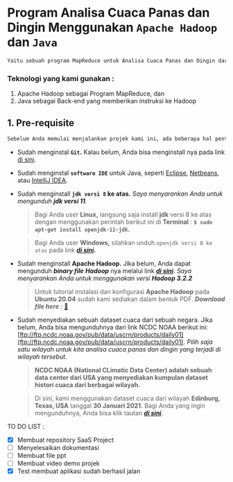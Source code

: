 # Program Analisa Cuaca Panas dan Dingin Menggunakan `Apache Hadoop` dan `Java`
```markdown
Yaitu sebuah program MapReduce untuk Analisa Cuaca Panas dan Dingin dari Sebuah Wilayah berdasarkan tanggalnya. 
```

### Teknologi yang kami gunakan :
1. Apache Hadoop sebagai Program MapReduce, dan 
2. Java sebagai Back-end yang memberikan instruksi ke Hadoop


## 1. Pre-requisite
```markdown
Sebelum Anda memulai menjalankan projek kami ini, ada beberapa hal penting yang harus Anda persiapkan, diantaranya adalah:
```

* Sudah menginstal **`Git`.** Kalau belum, Anda bisa menginstall nya pada link [di sini](https://git-scm.com/downloads).
* Sudah menginstal **`software IDE`** untuk Java, seperti [Eclipse](https://www.eclipse.org/downloads/), [Netbeans](https://netbeans.org/downloads/8.2/rc/), atau [IntelliJ IDEA](https://www.jetbrains.com/idea/download/).
* Sudah menginstall **`jdk versi 8` ke atas.** *Saya menyarankan Anda untuk mengunduh **jdk versi 11**.*
   > Bagi Anda user **Linux,** langsung saja install **jdk** versi 8 ke atas dengan menggunakan perintah berikut ini di **Terminal** : **`$ sudo apt-get install openjdk-11-jdk`.**

   > Bagi Anda user **Windows,** silahkan unduh `openjdk versi 8 ke atas` pada link [**_di sini_**](https://download.java.net/java/GA/jdk11/13/GPL/openjdk-11.0.1_windows-x64_bin.zip)**.**
* Sudah menginstall **Apache Hadoop.** Jika belum, Anda dapat mengunduh **_binary file_** **_Hadoop_** nya melalui link [**_di sini_**](https://downloads.apache.org/hadoop/common/hadoop-3.2.2/hadoop-3.2.2.tar.gz). *Saya menyarankan Anda untuk menggunakan versi **Hadoop 3.2.2***
  > Untuk tutorial instalasi dan konfigurasi **Apache Hadoop** pada **Ubuntu 20.04** sudah kami sediakan dalam bentuk PDF. **_Download file here :_** [📖](https://link-google-drive)
* Sudah menyediakan sebuah dataset cuaca dari sebuah negara. Jika belum, Anda bisa mengunduhnya dari link NCDC NOAA berikut ini: [ftp://ftp.ncdc.noaa.gov/pub/data/uscrn/products/daily01](ftp://ftp.ncdc.noaa.gov/pub/data/uscrn/products/daily01).
  *Pilih saja satu wilayah untuk kita analisa cuaca panas dan dingin yang terjadi di wilayah tersebut*.
  > **NCDC NOAA (National CLimatic Data Center) adalah sebuah data center dari USA yang menyediakan kumpulan dataset histori cuaca dari berbagai wilayah.**

  > Di sini, kami menggunakan dataset cuaca dari wilayah **Edinburg, Texas, USA** tanggal **30 Januari 2021.** Bagi Anda yang ingin mengunduhnya, Anda bisa klik tautan [**_di sini_**](https://link-google-drive).


TO DO LIST :
- [x] Membuat repository SaaS Project
- [ ] Menyelesaikan dokumentasi
- [ ] Membuat file ppt
- [ ] Membuat video demo projek
- [x] Test membuat aplikasi sudah berhasil jalan 